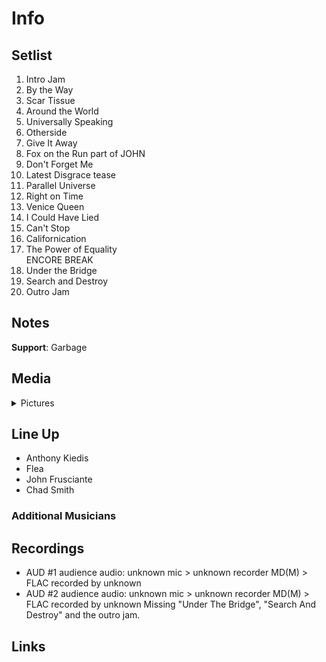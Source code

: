 # Info

## Setlist

1. Intro Jam
2. By the Way
3. Scar Tissue
4. Around the World
5. Universally Speaking
6. Otherside
7. Give It Away
8. Fox on the Run part of JOHN
9. Don't Forget Me
10. Latest Disgrace tease
11. Parallel Universe
12. Right on Time
13. Venice Queen
14. I Could Have Lied
15. Can't Stop
16. Californication
17. The Power of Equality
<br> ENCORE BREAK
18. Under the Bridge
19. Search and Destroy
20. Outro Jam

## Notes

**Support**: Garbage

## Media 

<details>
  <summary>Pictures</summary>
  <!--<img alt="Setlist" title="Setlist" src="_.jpg" height="200" />
  <img alt="Ticket" title="Ticket" src="_.jpg" height="200" />
  <img alt="Flyer" title="Flyer" src="_.jpg" height="200" />
  <img alt="Clipping" title="Clipping" src="_.jpg" height="200" />-->
</details>

## Line Up

* Anthony Kiedis
* Flea
* John Frusciante
* Chad Smith

### Additional Musicians

## Recordings

* AUD #1 audience audio: unknown mic > unknown recorder MD(M) > FLAC recorded by unknown  
* AUD #2 audience audio: unknown mic > unknown recorder MD(M) > FLAC recorded by unknown Missing "Under The Bridge", "Search And Destroy" and the outro jam.

## Links
